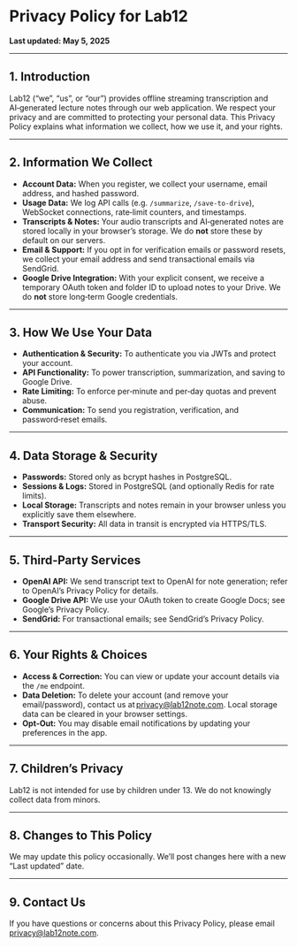 # Privacy Policy for Lab12

**Last updated: May 5, 2025**

---

## 1. Introduction

Lab12 (“we”, “us”, or “our”) provides offline streaming transcription and AI‑generated lecture notes through our web application. We respect your privacy and are committed to protecting your personal data. This Privacy Policy explains what information we collect, how we use it, and your rights.

---

## 2. Information We Collect

- **Account Data:** When you register, we collect your username, email address, and hashed password.
- **Usage Data:** We log API calls (e.g. `/summarize`, `/save-to-drive`), WebSocket connections, rate‑limit counters, and timestamps.
- **Transcripts & Notes:** Your audio transcripts and AI‑generated notes are stored locally in your browser’s storage. We do **not** store these by default on our servers.
- **Email & Support:** If you opt in for verification emails or password resets, we collect your email address and send transactional emails via SendGrid.
- **Google Drive Integration:** With your explicit consent, we receive a temporary OAuth token and folder ID to upload notes to your Drive. We do **not** store long‑term Google credentials.

---

## 3. How We Use Your Data

- **Authentication & Security:** To authenticate you via JWTs and protect your account.
- **API Functionality:** To power transcription, summarization, and saving to Google Drive.
- **Rate Limiting:** To enforce per‑minute and per‑day quotas and prevent abuse.
- **Communication:** To send you registration, verification, and password‑reset emails.

---

## 4. Data Storage & Security

- **Passwords:** Stored only as bcrypt hashes in PostgreSQL.
- **Sessions & Logs:** Stored in PostgreSQL (and optionally Redis for rate limits).
- **Local Storage:** Transcripts and notes remain in your browser unless you explicitly save them elsewhere.
- **Transport Security:** All data in transit is encrypted via HTTPS/TLS.

---

## 5. Third‑Party Services

- **OpenAI API:** We send transcript text to OpenAI for note generation; refer to OpenAI’s Privacy Policy for details.
- **Google Drive API:** We use your OAuth token to create Google Docs; see Google’s Privacy Policy.
- **SendGrid:** For transactional emails; see SendGrid’s Privacy Policy.

---

## 6. Your Rights & Choices

- **Access & Correction:** You can view or update your account details via the `/me` endpoint.
- **Data Deletion:** To delete your account (and remove your email/password), contact us at privacy@lab12note.com. Local storage data can be cleared in your browser settings.
- **Opt‑Out:** You may disable email notifications by updating your preferences in the app.

---

## 7. Children’s Privacy

Lab12 is not intended for use by children under 13. We do not knowingly collect data from minors.

---

## 8. Changes to This Policy

We may update this policy occasionally. We’ll post changes here with a new “Last updated” date.

---

## 9. Contact Us

If you have questions or concerns about this Privacy Policy, please email privacy@lab12note.com.
